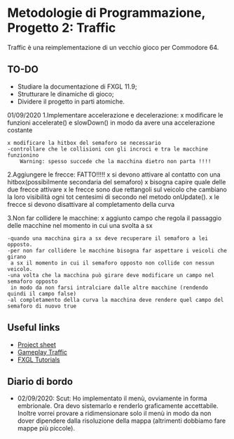 # Metodologie di Programmazione, Progetto 2: Traffic

Traffic è una reimplementazione di un vecchio gioco per Commodore 64.

## TO-DO

- Studiare la documentazione di FXGL 11.9;
- Strutturare le dinamiche di gioco;
- Dividere il progetto in parti atomiche.

01/09/2020
1.Implementare accelerazione e decelerazione:
	x modificare le funzioni accelerate() e slowDown() in modo da avere una accelerazione costante

	x modificare la hitbox del semaforo se necessario
	-controllare che le collisioni con gli incroci e tra le macchine funzionino
		Warning: spesso succede che la macchina dietro non parta !!!!


2.Aggiungere le frecce:  FATTO!!!!!
	x si devono attivare al contatto con una hitbox(possibilmente secondaria del semaforo)
	x bisogna capire quale delle due frecce attivare
	x le frecce sono due rettangoli sul veicolo che cambiano la loro visibilità ogni tot centesimi di secondo nel metodo onUpdate().
	x le frecce si devono disattivare al completamento della curva


3.Non far collidere le macchine:
	x aggiunto campo che regola il passaggio delle macchine nel momento in cui una svolta a sx

	-quando una macchina gira a sx deve recuperare il semaforo a lei opposto.
	-per non far collidere le macchine bisogna far aspettare i veicoli che girano 
	 a sx il momento in cui il semaforo opposto non collide con nessun veicolo.
	-una volta che la macchina può girare deve modificare un campo nel semaforo opposto 
	 in modo da non farsi intralciare dalle altre macchine (rendendo quindi il campo false)
	-al completamento della curva la macchina deve rendere quel campo del semaforo di nuovo true
	
## Useful links

- <a href="https://docs.google.com/document/d/1hAu8wDXjqYgv10epFFH_dbAOVaOhfp2o3LUO93ofPFU/edit#" target=”_blank”>Project sheet</a>
- <a href="https://www.youtube.com/watch?v=9wmu5R4kdY0" target=”_blank”>Gameplay Traffic</a>
- <a href="https://www.youtube.com/playlist?list=PL4h6ypqTi3RTiTuAQFKE6xwflnPKyFuPp" target=”_blank”>FXGL Tutorials</a>

## Diario di bordo

- 02/09/2020:
	Scut: Ho implementato il menù, ovviamente in forma embrionale. Ora devo sistemarlo e renderlo graficamente accettabile. Inoltre vorrei provare a ridimensionare solo il menù in modo da non dover dipendere dalla risoluzione della mappa (altrimenti dobbiamo fare mappe più piccole).
